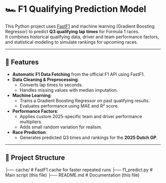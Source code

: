 # 🏎️ F1 Qualifying Prediction Model

This Python project uses [FastF1](https://theoehrly.github.io/Fast-F1/) and machine learning (Gradient Boosting Regressor) to predict **Q3 qualifying lap times** for Formula 1 races.  
It combines historical qualifying data, driver and team performance factors, and statistical modeling to simulate rankings for upcoming races.

---

## 📌 Features
- **Automatic F1 Data Fetching** from the official F1 API using FastF1.
- **Data Cleaning & Preprocessing**:
  - Converts lap times to seconds.
  - Handles missing values with median imputation.
- **Machine Learning**:
  - Trains a Gradient Boosting Regressor on past qualifying results.
  - Evaluates performance using MAE and R² score.
- **Performance Factors**:
  - Applies custom 2025-specific team and driver performance multipliers.
  - Adds small random variation for realism.
- **Race Prediction**:
  - Generates predicted Q3 times and rankings for the **2025 Dutch GP**.

---

## 📂 Project Structure
├── cache/ # FastF1 cache for faster repeated runs
├── f1_predict.py # Main script (this file)
├── README.md # Documentation (this file)

